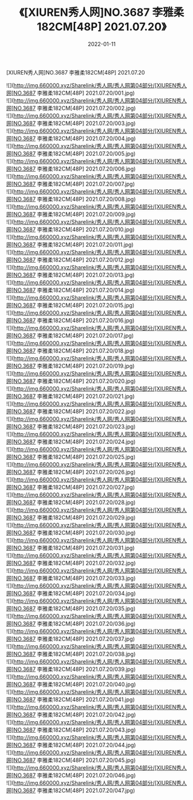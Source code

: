 ﻿---
layout: post
title:  《[XIUREN秀人网]NO.3687 李雅柔182CM[48P] 2021.07.20》
date:   2022-01-11
img: http://img.660000.xyz/Sharelink/秀人网/秀人网第04部分/[XIUREN秀人网]NO.3687 李雅柔182CM[48P] 2021.07.20/000.jpg
categories: [美女, 清纯, 唯美]
---

[XIUREN秀人网]NO.3687 李雅柔182CM[48P] 2021.07.20

 ![](http://img.660000.xyz/Sharelink/秀人网/秀人网第04部分/[XIUREN秀人网]NO.3687 李雅柔182CM[48P] 2021.07.20/001.jpg) <br>![](http://img.660000.xyz/Sharelink/秀人网/秀人网第04部分/[XIUREN秀人网]NO.3687 李雅柔182CM[48P] 2021.07.20/002.jpg) <br>![](http://img.660000.xyz/Sharelink/秀人网/秀人网第04部分/[XIUREN秀人网]NO.3687 李雅柔182CM[48P] 2021.07.20/003.jpg) <br>![](http://img.660000.xyz/Sharelink/秀人网/秀人网第04部分/[XIUREN秀人网]NO.3687 李雅柔182CM[48P] 2021.07.20/004.jpg) <br>![](http://img.660000.xyz/Sharelink/秀人网/秀人网第04部分/[XIUREN秀人网]NO.3687 李雅柔182CM[48P] 2021.07.20/005.jpg) <br>![](http://img.660000.xyz/Sharelink/秀人网/秀人网第04部分/[XIUREN秀人网]NO.3687 李雅柔182CM[48P] 2021.07.20/006.jpg) <br>![](http://img.660000.xyz/Sharelink/秀人网/秀人网第04部分/[XIUREN秀人网]NO.3687 李雅柔182CM[48P] 2021.07.20/007.jpg) <br>![](http://img.660000.xyz/Sharelink/秀人网/秀人网第04部分/[XIUREN秀人网]NO.3687 李雅柔182CM[48P] 2021.07.20/008.jpg) <br>![](http://img.660000.xyz/Sharelink/秀人网/秀人网第04部分/[XIUREN秀人网]NO.3687 李雅柔182CM[48P] 2021.07.20/009.jpg) <br>![](http://img.660000.xyz/Sharelink/秀人网/秀人网第04部分/[XIUREN秀人网]NO.3687 李雅柔182CM[48P] 2021.07.20/010.jpg) <br>![](http://img.660000.xyz/Sharelink/秀人网/秀人网第04部分/[XIUREN秀人网]NO.3687 李雅柔182CM[48P] 2021.07.20/011.jpg) <br>![](http://img.660000.xyz/Sharelink/秀人网/秀人网第04部分/[XIUREN秀人网]NO.3687 李雅柔182CM[48P] 2021.07.20/012.jpg) <br>![](http://img.660000.xyz/Sharelink/秀人网/秀人网第04部分/[XIUREN秀人网]NO.3687 李雅柔182CM[48P] 2021.07.20/013.jpg) <br>![](http://img.660000.xyz/Sharelink/秀人网/秀人网第04部分/[XIUREN秀人网]NO.3687 李雅柔182CM[48P] 2021.07.20/014.jpg) <br>![](http://img.660000.xyz/Sharelink/秀人网/秀人网第04部分/[XIUREN秀人网]NO.3687 李雅柔182CM[48P] 2021.07.20/015.jpg) <br>![](http://img.660000.xyz/Sharelink/秀人网/秀人网第04部分/[XIUREN秀人网]NO.3687 李雅柔182CM[48P] 2021.07.20/016.jpg) <br>![](http://img.660000.xyz/Sharelink/秀人网/秀人网第04部分/[XIUREN秀人网]NO.3687 李雅柔182CM[48P] 2021.07.20/017.jpg) <br>![](http://img.660000.xyz/Sharelink/秀人网/秀人网第04部分/[XIUREN秀人网]NO.3687 李雅柔182CM[48P] 2021.07.20/018.jpg) <br>![](http://img.660000.xyz/Sharelink/秀人网/秀人网第04部分/[XIUREN秀人网]NO.3687 李雅柔182CM[48P] 2021.07.20/019.jpg) <br>![](http://img.660000.xyz/Sharelink/秀人网/秀人网第04部分/[XIUREN秀人网]NO.3687 李雅柔182CM[48P] 2021.07.20/020.jpg) <br>![](http://img.660000.xyz/Sharelink/秀人网/秀人网第04部分/[XIUREN秀人网]NO.3687 李雅柔182CM[48P] 2021.07.20/021.jpg) <br>![](http://img.660000.xyz/Sharelink/秀人网/秀人网第04部分/[XIUREN秀人网]NO.3687 李雅柔182CM[48P] 2021.07.20/022.jpg) <br>![](http://img.660000.xyz/Sharelink/秀人网/秀人网第04部分/[XIUREN秀人网]NO.3687 李雅柔182CM[48P] 2021.07.20/023.jpg) <br>![](http://img.660000.xyz/Sharelink/秀人网/秀人网第04部分/[XIUREN秀人网]NO.3687 李雅柔182CM[48P] 2021.07.20/024.jpg) <br>![](http://img.660000.xyz/Sharelink/秀人网/秀人网第04部分/[XIUREN秀人网]NO.3687 李雅柔182CM[48P] 2021.07.20/025.jpg) <br>![](http://img.660000.xyz/Sharelink/秀人网/秀人网第04部分/[XIUREN秀人网]NO.3687 李雅柔182CM[48P] 2021.07.20/026.jpg) <br>![](http://img.660000.xyz/Sharelink/秀人网/秀人网第04部分/[XIUREN秀人网]NO.3687 李雅柔182CM[48P] 2021.07.20/027.jpg) <br>![](http://img.660000.xyz/Sharelink/秀人网/秀人网第04部分/[XIUREN秀人网]NO.3687 李雅柔182CM[48P] 2021.07.20/028.jpg) <br>![](http://img.660000.xyz/Sharelink/秀人网/秀人网第04部分/[XIUREN秀人网]NO.3687 李雅柔182CM[48P] 2021.07.20/029.jpg) <br>![](http://img.660000.xyz/Sharelink/秀人网/秀人网第04部分/[XIUREN秀人网]NO.3687 李雅柔182CM[48P] 2021.07.20/030.jpg) <br>![](http://img.660000.xyz/Sharelink/秀人网/秀人网第04部分/[XIUREN秀人网]NO.3687 李雅柔182CM[48P] 2021.07.20/031.jpg) <br>![](http://img.660000.xyz/Sharelink/秀人网/秀人网第04部分/[XIUREN秀人网]NO.3687 李雅柔182CM[48P] 2021.07.20/032.jpg) <br>![](http://img.660000.xyz/Sharelink/秀人网/秀人网第04部分/[XIUREN秀人网]NO.3687 李雅柔182CM[48P] 2021.07.20/033.jpg) <br>![](http://img.660000.xyz/Sharelink/秀人网/秀人网第04部分/[XIUREN秀人网]NO.3687 李雅柔182CM[48P] 2021.07.20/034.jpg) <br>![](http://img.660000.xyz/Sharelink/秀人网/秀人网第04部分/[XIUREN秀人网]NO.3687 李雅柔182CM[48P] 2021.07.20/035.jpg) <br>![](http://img.660000.xyz/Sharelink/秀人网/秀人网第04部分/[XIUREN秀人网]NO.3687 李雅柔182CM[48P] 2021.07.20/036.jpg) <br>![](http://img.660000.xyz/Sharelink/秀人网/秀人网第04部分/[XIUREN秀人网]NO.3687 李雅柔182CM[48P] 2021.07.20/037.jpg) <br>![](http://img.660000.xyz/Sharelink/秀人网/秀人网第04部分/[XIUREN秀人网]NO.3687 李雅柔182CM[48P] 2021.07.20/038.jpg) <br>![](http://img.660000.xyz/Sharelink/秀人网/秀人网第04部分/[XIUREN秀人网]NO.3687 李雅柔182CM[48P] 2021.07.20/039.jpg) <br>![](http://img.660000.xyz/Sharelink/秀人网/秀人网第04部分/[XIUREN秀人网]NO.3687 李雅柔182CM[48P] 2021.07.20/040.jpg) <br>![](http://img.660000.xyz/Sharelink/秀人网/秀人网第04部分/[XIUREN秀人网]NO.3687 李雅柔182CM[48P] 2021.07.20/041.jpg) <br>![](http://img.660000.xyz/Sharelink/秀人网/秀人网第04部分/[XIUREN秀人网]NO.3687 李雅柔182CM[48P] 2021.07.20/042.jpg) <br>![](http://img.660000.xyz/Sharelink/秀人网/秀人网第04部分/[XIUREN秀人网]NO.3687 李雅柔182CM[48P] 2021.07.20/043.jpg) <br>![](http://img.660000.xyz/Sharelink/秀人网/秀人网第04部分/[XIUREN秀人网]NO.3687 李雅柔182CM[48P] 2021.07.20/044.jpg) <br>![](http://img.660000.xyz/Sharelink/秀人网/秀人网第04部分/[XIUREN秀人网]NO.3687 李雅柔182CM[48P] 2021.07.20/045.jpg) <br>![](http://img.660000.xyz/Sharelink/秀人网/秀人网第04部分/[XIUREN秀人网]NO.3687 李雅柔182CM[48P] 2021.07.20/046.jpg) <br>![](http://img.660000.xyz/Sharelink/秀人网/秀人网第04部分/[XIUREN秀人网]NO.3687 李雅柔182CM[48P] 2021.07.20/047.jpg) <br>